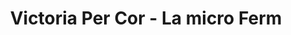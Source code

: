 ---
title: "Victoria Per Cor - La micro Ferm"
url: /saint-sauveur-de-cruzieres/victoria-per-cor-la-micro-ferm/
shop: Landwirtschaftlich
---
